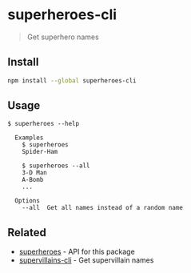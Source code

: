 # superheroes-cli

> Get superhero names

## Install

```sh
npm install --global superheroes-cli
```

## Usage

```
$ superheroes --help

  Examples
    $ superheroes
    Spider-Ham

    $ superheroes --all
    3-D Man
    A-Bomb
    ...

  Options
    --all  Get all names instead of a random name
```

## Related

- [superheroes](https://github.com/sindresorhus/superheroes) - API for this package
- [supervillains-cli](https://github.com/sindresorhus/supervillains-cli) - Get supervillain names
